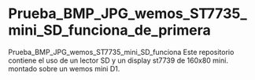# Prueba_BMP_JPG_wemos_ST7735_mini_SD_funciona_de_primera
Prueba_BMP_JPG_wemos_ST7735_mini_SD_funciona
Este repositorio contiene el uso de un lector SD y un display st7739 de 160x80 mini.
montado sobre un wemos mini D1.
